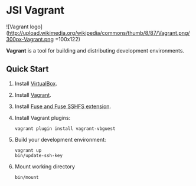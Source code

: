 # JSI Vagrant

![Vagrant logo](http://upload.wikimedia.org/wikipedia/commons/thumb/8/87/Vagrant.png/300px-Vagrant.png =100x122)

**Vagrant** is a tool for building and distributing development environments.

## Quick Start

1. Install [VirtualBox](http://www.virtualbox.org).
2. Install [Vagrant](http://www.vagrantup.com/downloads).
3. Install [Fuse and Fuse SSHFS extension](http://osxfuse.github.io/).
4. Install Vagrant plugins:

    ```
    vagrant plugin install vagrant-vbguest
    ```

5. Build your development environment:

    ```
    vagrant up
    bin/update-ssh-key
    ```

6. Mount working directory

    ```
    bin/mount
    ```